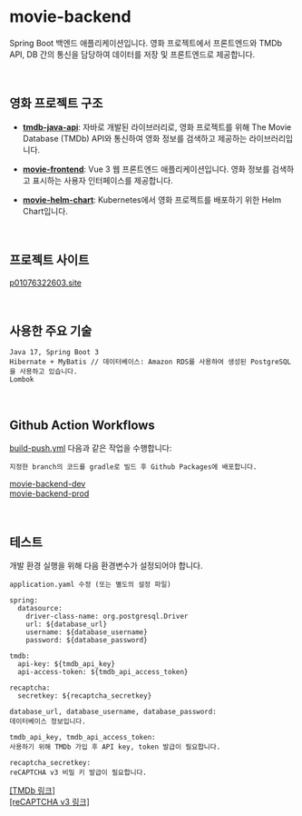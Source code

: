 # movie-backend

Spring Boot 백엔드 애플리케이션입니다. 영화 프로젝트에서 프론트엔드와 TMDb API, DB 간의 통신을 담당하여 데이터를 저장 및 프론트엔드로 제공합니다.

<br>

## 영화 프로젝트 구조

- **<a href="https://github.com/howtis/tmdb-java-api" target="_blank">tmdb-java-api</a>**:
자바로 개발된 라이브러리로, 영화 프로젝트를 위해 The Movie Database (TMDb) API와 통신하여 영화 정보를 검색하고 제공하는 라이브러리입니다.

- **<a href="https://github.com/howtis/movie-frontend" target="_blank">movie-frontend</a>**:
Vue 3 웹 프론트엔드 애플리케이션입니다. 영화 정보를 검색하고 표시하는 사용자 인터페이스를 제공합니다.  

- **<a href="https://github.com/howtis/movie-helm-chart" target="_blank">movie-helm-chart</a>**:
Kubernetes에서 영화 프로젝트를 배포하기 위한 Helm Chart입니다.

<br>

## 프로젝트 사이트

[p01076322603.site](https://p01076322603.site)

<br>

## 사용한 주요 기술

```
Java 17, Spring Boot 3
Hibernate + MyBatis // 데이터베이스: Amazon RDS를 사용하여 생성된 PostgreSQL을 사용하고 있습니다.
Lombok
```

<br>

## Github Action Workflows
[build-push.yml](https://github.com/howtis/movie-backend/blob/master/.github/workflows/build-push.yml)
다음과 같은 작업을 수행합니다:
```
지정한 branch의 코드를 gradle로 빌드 후 Github Packages에 배포합니다.
```
[movie-backend-dev](https://github.com/howtis/movie-backend/pkgs/container/movie-backend-dev)  
[movie-backend-prod](https://github.com/howtis/movie-backend/pkgs/container/movie-backend-prod)

<br>

## 테스트
개발 환경 실행을 위해 다음 환경변수가 설정되어야 합니다.
```
application.yaml 수정 (또는 별도의 설정 파일)

spring:
  datasource:
    driver-class-name: org.postgresql.Driver
    url: ${database_url}
    username: ${database_username}
    password: ${database_password}

tmdb:
  api-key: ${tmdb_api_key}
  api-access-token: ${tmdb_api_access_token}

recaptcha:
  secretkey: ${recaptcha_secretkey}

database_url, database_username, database_password: 
데이터베이스 정보입니다.

tmdb_api_key, tmdb_api_access_token: 
사용하기 위해 TMDb 가입 후 API key, token 발급이 필요합니다.

recaptcha_secretkey: 
reCAPTCHA v3 비밀 키 발급이 필요합니다.
```
[[TMDb 링크]](https://www.themoviedb.org)  
[[reCAPTCHA v3 링크]](https://www.google.com/recaptcha/admin/create?hl=ko)
